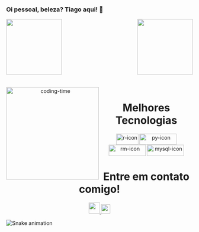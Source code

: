 ### Oi pessoal, beleza? Tiago aqui! 👋

<div>
  
  <img  height="150em" src="https://github-readme-stats.vercel.app/api?username=tiagomartin&show_icons=true&theme=great-gatsby&include_all_commits=true&count_private=true"/>
  <img align="right" height="150em" src="https://github-readme-stats.vercel.app/api/top-langs/?username=tiagomartin&layout=compact&langs_count=16&theme=great-gatsby"/>
</div>
<br>

<div  align="center"> 
  <div style="display: inline_block"><br>
    <img align="left" height="250" alt="coding-time" src="code.gif">
    <h1 align="center">Melhores Tecnologias</h1>
    <img align="center" height="30" width="60" alt="r-icon"  src="https://img.shields.io/badge/R-276DC3?style=for-the-badge&logo=r&logoColor=white">
    <img align="center" height="30" width="100" alt="py-icon" src="https://img.shields.io/badge/Python-3776AB?style=for-the-badge&logo=python&logoColor=white">
    <img align="center" height="30" width="100" alt="rm-icon" src="https://img.shields.io/badge/Markdown-000000?style=for-the-badge&logo=markdown&logoColor=white">
    <img align="center" height="30" width="100" alt="mysql-icon" src="https://img.shields.io/badge/MySQL-00000F?style=for-the-badge&logo=mysql&logoColor=white">
</div>

    
<h1 align="center">Entre em contato comigo!</h1>
    <a href = "mailto: tiago.martin@gmail.com">
      <img width="30" src="https://upload.wikimedia.org/wikipedia/commons/7/7e/Gmail_icon_%282020%29.svg">
    </a>
<a href = "linkedin.com/in/tiago-pereira-519809184">
      <img width="25" src="https://upload.wikimedia.org/wikipedia/commons/e/e9/Linkedin_icon.svg">
</a>
</div>

![Snake animation](https://github.com/tiagomartin/tiagomartin/blob/output/github-contribution-grid-snake.svg)
